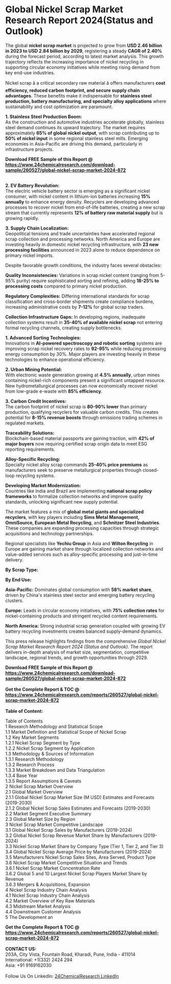 <h1>Global Nickel Scrap Market Research Report 2024(Status and Outlook)</h1><p>The global <strong>nickel scrap market</strong> is projected to grow from <strong>USD 2.46 billion in 2023 to USD 2.84 billion by 2029</strong>, registering a steady <strong>CAGR of 2.40%</strong> during the forecast period, according to latest market analysis. This growth trajectory reflects the increasing importance of nickel recycling in supporting circular economy initiatives while meeting rising demand from key end-use industries.</p><p>Nickel scrap â a critical secondary raw material â offers manufacturers <strong>cost efficiency, reduced carbon footprint, and secure supply chain advantages</strong>. These benefits make it indispensable for <strong>stainless steel production, battery manufacturing, and specialty alloy applications</strong> where sustainability and cost optimization are paramount.</p><p><strong>1. Stainless Steel Production Boom:</strong><br>
As the construction and automotive industries accelerate globally, stainless steel demand continues its upward trajectory. The market requires approximately <strong>65% of global nickel output</strong>, with scrap contributing up to <strong>50% of nickel input</strong> in some regional stainless steel mills. Emerging economies in Asia-Pacific are driving this demand, particularly in infrastructure projects.</p><div><b>Download FREE Sample of this Report @ 
            <a href="https://www.24chemicalresearch.com/download-sample/260527/global-nickel-scrap-market-2024-872">
            https://www.24chemicalresearch.com/download-sample/260527/global-nickel-scrap-market-2024-872</a></b></div><br><p><strong>2. EV Battery Revolution:</strong><br>
The electric vehicle battery sector is emerging as a significant nickel consumer, with nickel content in lithium-ion batteries increasing <strong>15% annually</strong> to enhance energy density. Recyclers are developing advanced processes to recover nickel from end-of-life batteries, creating a new scrap stream that currently represents <strong>12% of battery raw material supply</strong> but is growing rapidly.</p><p><strong>3. Supply Chain Localization:</strong><br>
Geopolitical tensions and trade uncertainties have accelerated regional scrap collection and processing networks. North America and Europe are investing heavily in domestic nickel recycling infrastructure, with <strong>23 new processing facilities</strong> announced in 2023 alone to reduce dependence on primary nickel imports.</p><p>Despite favorable growth conditions, the industry faces several obstacles:</p><p><strong>Quality Inconsistencies:</strong> Variations in scrap nickel content (ranging from 5-95% purity) require sophisticated sorting and refining, adding <strong>18-25% to processing costs</strong> compared to primary nickel production.</p><p><strong>Regulatory Complexities:</strong> Differing international standards for scrap classification and cross-border shipments create compliance burdens, increasing administrative costs by <strong>7-12%</strong> for global scrap traders.</p><p><strong>Collection Infrastructure Gaps:</strong> In developing regions, inadequate collection systems result in <strong>35-40% of available nickel scrap</strong> not entering formal recycling channels, creating supply bottlenecks.</p><p><strong>1. Advanced Sorting Technologies:</strong><br>
Innovations in <strong>AI-powered spectroscopy and robotic sorting</strong> systems are improving scrap nickel recovery rates to <strong>92-95%</strong> while reducing processing energy consumption by 30%. Major players are investing heavily in these technologies to enhance operational efficiency.</p><p><strong>2. Urban Mining Potential:</strong><br>
With electronic waste generation growing at <strong>4.5% annually</strong>, urban mines containing nickel-rich components present a significant untapped resource. New hydrometallurgical processes can now economically recover nickel from low-grade e-waste with <strong>85% efficiency</strong>.</p><p><strong>3. Carbon Credit Incentives:</strong><br>
The carbon footprint of nickel scrap is <strong>80-90% lower</strong> than primary production, qualifying recyclers for valuable carbon credits. This creates potential for <strong>8-15% revenue boosts</strong> through emissions trading schemes in regulated markets.</p><p><strong>Traceability Solutions:</strong><br>
	Blockchain-based material passports are gaining traction, with <strong>42% of major buyers</strong> now requiring certified scrap origin data to meet ESG reporting requirements.</p><p><strong>Alloy-Specific Recycling:</strong><br>
	Specialty nickel alloy scrap commands <strong>25-40% price premiums</strong> as manufacturers seek to preserve metallurgical properties through closed-loop recycling systems.</p><p><strong>Developing Market Modernization:</strong><br>
	Countries like India and Brazil are implementing <strong>national scrap policy frameworks</strong> to formalize collection networks and improve quality standards, unlocking significant new supply potential.</p><p>The market features a mix of <strong>global metal giants and specialized recyclers</strong>, with key players including <strong>Sims Metal Management, OmniSource, European Metal Recycling</strong>, and <strong>Schnitzer Steel Industries</strong>. These companies are expanding processing capacities through strategic acquisitions and technology partnerships.</p><p>Regional specialists like <strong>Yechiu Group</strong> in Asia and <strong>Wilton Recycling</strong> in Europe are gaining market share through localized collection networks and value-added services such as alloy-specific processing and just-in-time delivery.</p><p><strong>By Scrap Type:</strong></p><p><strong>By End Use:</strong></p><p><strong>Asia-Pacific:</strong> Dominates global consumption with <strong>58% market share</strong>, driven by China's stainless steel sector and emerging battery recycling clusters.</p><p><strong>Europe:</strong> Leads in circular economy initiatives, with <strong>75% collection rates</strong> for nickel-containing products and stringent recycled content requirements.</p><p><strong>North America:</strong> Strong industrial scrap generation coupled with growing EV battery recycling investments creates balanced supply-demand dynamics.</p><p>This press release highlights findings from the comprehensive <em>Global Nickel Scrap Market Research Report 2024 (Status and Outlook)</em>. The report delivers in-depth analysis of market size, segmentation, competitive landscape, regional trends, and growth opportunities through 2029.</p><div><b>Download FREE Sample of this Report @ 
            <a href="https://www.24chemicalresearch.com/download-sample/260527/global-nickel-scrap-market-2024-872">
            https://www.24chemicalresearch.com/download-sample/260527/global-nickel-scrap-market-2024-872</a></b></div><br><div><b>Get the Complete Report & TOC @ 
            <a href="https://www.24chemicalresearch.com/reports/260527/global-nickel-scrap-market-2024-872">
            https://www.24chemicalresearch.com/reports/260527/global-nickel-scrap-market-2024-872</a></b></div><br>
            <b>Table of Content:</b><p>Table of Contents<br />
1 Research Methodology and Statistical Scope<br />
1.1 Market Definition and Statistical Scope of Nickel Scrap<br />
1.2 Key Market Segments<br />
1.2.1 Nickel Scrap Segment by Type<br />
1.2.2 Nickel Scrap Segment by Application<br />
1.3 Methodology & Sources of Information<br />
1.3.1 Research Methodology<br />
1.3.2 Research Process<br />
1.3.3 Market Breakdown and Data Triangulation<br />
1.3.4 Base Year<br />
1.3.5 Report Assumptions & Caveats<br />
2 Nickel Scrap Market Overview<br />
2.1 Global Market Overview<br />
2.1.1 Global Nickel Scrap Market Size (M USD) Estimates and Forecasts (2019-2030)<br />
2.1.2 Global Nickel Scrap Sales Estimates and Forecasts (2019-2030)<br />
2.2 Market Segment Executive Summary<br />
2.3 Global Market Size by Region<br />
3 Nickel Scrap Market Competitive Landscape<br />
3.1 Global Nickel Scrap Sales by Manufacturers (2019-2024)<br />
3.2 Global Nickel Scrap Revenue Market Share by Manufacturers (2019-2024)<br />
3.3 Nickel Scrap Market Share by Company Type (Tier 1, Tier 2, and Tier 3)<br />
3.4 Global Nickel Scrap Average Price by Manufacturers (2019-2024)<br />
3.5 Manufacturers Nickel Scrap Sales Sites, Area Served, Product Type<br />
3.6 Nickel Scrap Market Competitive Situation and Trends<br />
3.6.1 Nickel Scrap Market Concentration Rate<br />
3.6.2 Global 5 and 10 Largest Nickel Scrap Players Market Share by Revenue<br />
3.6.3 Mergers & Acquisitions, Expansion<br />
4 Nickel Scrap Industry Chain Analysis<br />
4.1 Nickel Scrap Industry Chain Analysis<br />
4.2 Market Overview of Key Raw Materials<br />
4.3 Midstream Market Analysis<br />
4.4 Downstream Customer Analysis<br />
5 The Development an</p><div><b>Get the Complete Report & TOC @ 
            <a href="https://www.24chemicalresearch.com/reports/260527/global-nickel-scrap-market-2024-872">
            https://www.24chemicalresearch.com/reports/260527/global-nickel-scrap-market-2024-872</a></b></div><br><b>CONTACT US:</b><br>
            203A, City Vista, Fountain Road, Kharadi, Pune, India - 411014<br>
            International: +1(332) 2424 294<br>
            Asia: +91 9169162030 <br><br>
            Follow Us On LinkedIn: <a href="https://www.linkedin.com/company/24chemicalresearch/">24ChemicalResearch LinkedIn</a>